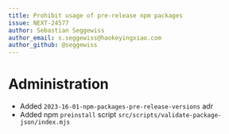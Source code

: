 ```yaml
---
title: Prohibit usage of pre-release npm packages
issue: NEXT-24577
author: Sebastian Seggewiss
author_email: s.seggewiss@haokeyingxiao.com
author_github: @seggewiss
---
```

# Administration
* Added `2023-16-01-npm-packages-pre-release-versions` adr
* Added npm `preinstall` script `src/scripts/validate-package-json/index.mjs` 
